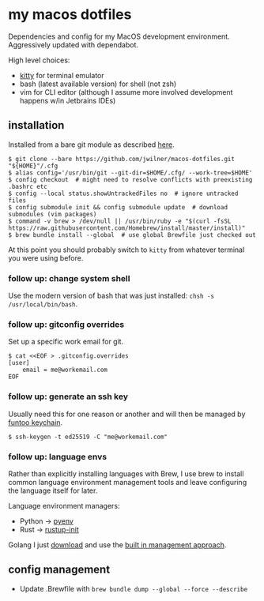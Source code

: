 # my macos dotfiles

Dependencies and config for my MacOS development environment. Aggressively updated with dependabot.

High level choices:

- [kitty](https://sw.kovidgoyal.net/kitty/) for terminal emulator
- bash (latest available version) for shell (not zsh)
- vim for CLI editor (although I assume more involved development happens w/in Jetbrains IDEs)

## installation

Installed from a bare git module as described [here](https://www.atlassian.com/git/tutorials/dotfiles).

```shell
$ git clone --bare https://github.com/jwilner/macos-dotfiles.git "${HOME}"/.cfg
$ alias config='/usr/bin/git --git-dir=$HOME/.cfg/ --work-tree=$HOME'
$ config checkout  # might need to resolve conflicts with preexisting .bashrc etc
$ config --local status.showUntrackedFiles no  # ignore untracked files
$ config submodule init && config submodule update  # download submodules (vim packages)
$ command -v brew > /dev/null || /usr/bin/ruby -e "$(curl -fsSL https://raw.githubusercontent.com/Homebrew/install/master/install)"
$ brew bundle install --global  # use global Brewfile just checked out
```

At this point you should probably switch to `kitty` from whatever terminal you were using before.

### follow up: change system shell

Use the modern version of bash that was just installed: `chsh -s /usr/local/bin/bash`.

### follow up: gitconfig overrides

Set up a specific work email for git.

```shell
$ cat <<EOF > .gitconfig.overrides 
[user]
    email = me@workemail.com
EOF
```

### follow up: generate an ssh key

Usually need this for one reason or another and will then be managed by [funtoo keychain](https://www.funtoo.org/Funtoo:Keychain).

```shell
$ ssh-keygen -t ed25519 -C "me@workemail.com"
```

### follow up: language envs

Rather than explicitly installing languages with Brew, I use brew to install common language environment management tools and leave configuring the language itself for later.

Language environment managers:
- Python -> [pyenv](https://github.com/pyenv/pyenv)
- Rust -> [rustup-init](https://github.com/rust-lang/rustup/blob/master/rustup-init.sh)

Golang I just [download](https://go.dev/dl/) and use the [built in management approach](https://go.dev/doc/manage-install).

## config management

- Update .Brewfile with `brew bundle dump --global --force --describe`
